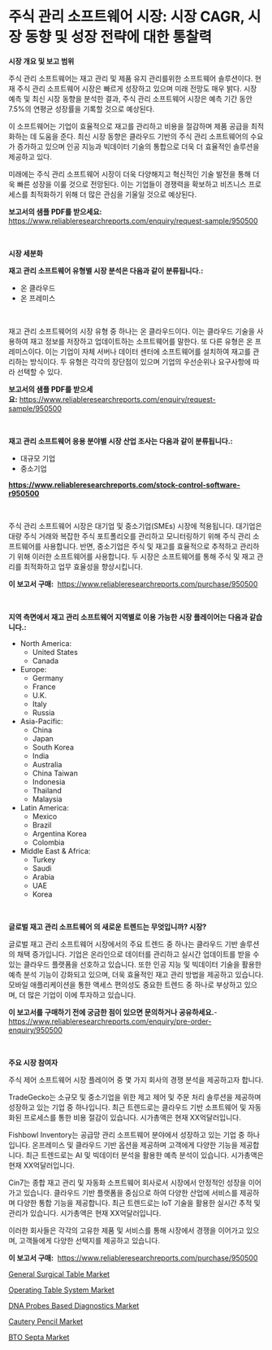 <p><h1>주식 관리 소프트웨어 시장: 시장 CAGR, 시장 동향 및 성장 전략에 대한 통찰력</h1></p><p><strong>시장 개요 및 보고 범위</strong></p>
<p><p>주식 관리 소프트웨어는 재고 관리 및 제품 유지 관리를위한 소프트웨어 솔루션이다. 현재 주식 관리 소프트웨어 시장은 빠르게 성장하고 있으며 미래 전망도 매우 밝다. 시장 예측 및 최신 시장 동향을 분석한 결과, 주식 관리 소프트웨어 시장은 예측 기간 동안 7.5%의 연평균 성장률을 기록할 것으로 예상된다. </p><p>이 소프트웨어는 기업이 효율적으로 재고를 관리하고 비용을 절감하며 제품 공급을 최적화하는 데 도움을 준다. 최신 시장 동향은 클라우드 기반의 주식 관리 소프트웨어의 수요가 증가하고 있으며 인공 지능과 빅데이터 기술의 통합으로 더욱 더 효율적인 솔루션을 제공하고 있다. </p><p>미래에는 주식 관리 소프트웨어 시장이 더욱 다양해지고 혁신적인 기술 발전을 통해 더욱 빠른 성장을 이룰 것으로 전망된다. 이는 기업들이 경쟁력을 확보하고 비즈니스 프로세스를 최적화하기 위해 더 많은 관심을 기울일 것으로 예상된다.</p></p>
<p><strong>보고서의 샘플 PDF를 받으세요:</strong> <a href="https://www.reliableresearchreports.com/enquiry/request-sample/950500">https://www.reliableresearchreports.com/enquiry/request-sample/950500</a></p>
<p>&nbsp;</p>
<p><strong>시장 세분화</strong></p>
<p><strong>재고 관리 소프트웨어 유형별 시장 분석은 다음과 같이 분류됩니다.:</strong></p>
<p><ul><li>온 클라우드</li><li>온 프레미스</li></ul></p>
<p>&nbsp;</p>
<p><p>재고 관리 소프트웨어의 시장 유형 중 하나는 온 클라우드이다. 이는 클라우드 기술을 사용하여 재고 정보를 저장하고 업데이트하는 소프트웨어를 말한다. 또 다른 유형은 온 프레미스이다. 이는 기업이 자체 서버나 데이터 센터에 소프트웨어를 설치하여 재고를 관리하는 방식이다. 두 유형은 각각의 장단점이 있으며 기업의 우선순위나 요구사항에 따라 선택할 수 있다.</p></p>
<p><strong>보고서의 샘플 PDF를 받으세요:</strong>&nbsp;<a href="https://www.reliableresearchreports.com/enquiry/request-sample/950500">https://www.reliableresearchreports.com/enquiry/request-sample/950500</a></p>
<p>&nbsp;</p>
<p><strong> 재고 관리 소프트웨어 응용 분야별 시장 산업 조사는 다음과 같이 분류됩니다.:</strong></p>
<p><ul><li>대규모 기업</li><li>중소기업</li></ul></p>
<p><strong><a href="https://www.reliableresearchreports.com/stock-control-software-r950500">https://www.reliableresearchreports.com/stock-control-software-r950500</a></strong></p>
<p>&nbsp;</p>
<p><p>주식 관리 소프트웨어 시장은 대기업 및 중소기업(SMEs) 시장에 적용됩니다. 대기업은 대량 주식 거래와 복잡한 주식 포트폴리오를 관리하고 모니터링하기 위해 주식 관리 소프트웨어를 사용합니다. 반면, 중소기업은 주식 및 재고를 효율적으로 추적하고 관리하기 위해 이러한 소프트웨어를 사용합니다. 두 시장은 소프트웨어를 통해 주식 및 재고 관리를 최적화하고 업무 효율성을 향상시킵니다.</p></p>
<p><strong>이 보고서 구매:</strong>&nbsp; <a href="https://www.reliableresearchreports.com/purchase/950500">https://www.reliableresearchreports.com/purchase/950500</a></p>
<p>&nbsp;</p>
<p><strong>지역 측면에서 재고 관리 소프트웨어 지역별로 이용 가능한 시장 플레이어는 다음과 같습니다.:</strong></p>
<p><ul>
    <li>
        North America:
        <ul>
            <li>United States</li>
            <li>Canada</li>
        </ul>
    </li>
    <li>
        Europe:
        <ul>
            <li>Germany</li>
            <li>France</li>
            <li>U.K.</li>
            <li>Italy</li>
            <li>Russia</li>
        </ul>
    </li>
    <li>
        Asia-Pacific:
        <ul>
            <li>China</li>
            <li>Japan</li>
            <li>South Korea</li>
            <li>India</li>
            <li>Australia</li>
            <li>China Taiwan</li>
            <li>Indonesia</li>
            <li>Thailand</li>
            <li>Malaysia</li>
        </ul>
    </li>
    <li>
        Latin America:
        <ul>
            <li>Mexico</li>
            <li>Brazil</li>
            <li>Argentina Korea</li>
            <li>Colombia</li>
        </ul>
    </li>
    <li>
        Middle East & Africa:
        <ul>
            <li>Turkey</li>
            <li>Saudi</li>
            <li>Arabia</li>
            <li>UAE</li>
            <li>Korea</li>
        </ul>
    </li>
    </ul></p>
<p>&nbsp;</p>
<p><strong>글로벌 재고 관리 소프트웨어 의 새로운 트렌드는 무엇입니까? 시장?</strong></p>
<p><p>글로벌 재고 관리 소프트웨어 시장에서의 주요 트렌드 중 하나는 클라우드 기반 솔루션의 채택 증가입니다. 기업은 온라인으로 데이터를 관리하고 실시간 업데이트를 받을 수 있는 클라우드 플랫폼을 선호하고 있습니다. 또한 인공 지능 및 빅데이터 기술을 활용한 예측 분석 기능이 강화되고 있으며, 더욱 효율적인 재고 관리 방법을 제공하고 있습니다. 모바일 애플리케이션을 통한 액세스 편의성도 중요한 트렌드 중 하나로 부상하고 있으며, 더 많은 기업이 이에 투자하고 있습니다.</p></p>
<p><strong>이 보고서를 구매하기 전에 궁금한 점이 있으면 문의하거나 공유하세요.</strong>- <a href="https://www.reliableresearchreports.com/enquiry/pre-order-enquiry/950500">https://www.reliableresearchreports.com/enquiry/pre-order-enquiry/950500</a></p>
<p>&nbsp;</p>
<p><strong>주요 시장 참여자</strong></p>
<p><p>주식 제어 소프트웨어 시장 플레이어 중 몇 가지 회사의 경쟁 분석을 제공하고자 합니다.</p><p>TradeGecko는 소규모 및 중소기업을 위한 제고 제어 및 주문 처리 솔루션을 제공하며 성장하고 있는 기업 중 하나입니다. 최근 트렌드로는 클라우드 기반 소프트웨어 및 자동화된 프로세스를 통한 비용 절감이 있습니다. 시가총액은 현재 XX억달러입니다.</p><p>Fishbowl Inventory는 공급망 관리 소프트웨어 분야에서 성장하고 있는 기업 중 하나입니다. 온프레미스 및 클라우드 기반 옵션을 제공하며 고객에게 다양한 기능을 제공합니다. 최근 트렌드로는 AI 및 빅데이터 분석을 활용한 예측 분석이 있습니다. 시가총액은 현재 XX억달러입니다.</p><p>Cin7는 종합 재고 관리 및 자동화 소프트웨어 회사로서 시장에서 안정적인 성장을 이어가고 있습니다. 클라우드 기반 플랫폼을 중심으로 하여 다양한 산업에 서비스를 제공하며 다양한 통합 기능을 제공합니다. 최근 트렌드로는 IoT 기술을 활용한 실시간 추적 및 관리가 있습니다. 시가총액은 현재 XX억달러입니다.</p><p>이러한 회사들은 각각의 고유한 제품 및 서비스를 통해 시장에서 경쟁을 이어가고 있으며, 고객들에게 다양한 선택지를 제공하고 있습니다.</p></p>
<p><strong>이 보고서 구매:</strong>&nbsp;&nbsp;<a href="https://www.reliableresearchreports.com/purchase/950500">https://www.reliableresearchreports.com/purchase/950500</a></p>
<p><p><a href="https://github.com/luckyshygirl/Market-Research-Report-List-4/blob/main/general-surgical-table-market.md">General Surgical Table Market</a></p><p><a href="https://github.com/markusgodoy/Market-Research-Report-List-3/blob/main/operating-table-system-market.md">Operating Table System Market</a></p><p><a href="https://medium.com/@paulmcglynn6456/dna-probes-based-diagnostics-market-research-report-its-history-and-forecast-2024-to-2031-67a45da7061e">DNA Probes Based Diagnostics Market</a></p><p><a href="https://www.linkedin.com/pulse/cautery-pencil-market-outlook-industry-overview-forecast-2024-ihj3e?trackingId=KfAwkLTGuv0SGWIkZCT1tA%3D%3D">Cautery Pencil Market</a></p><p><a href="https://www.linkedin.com/pulse/bto-septa-market-outlook-industry-overview-forecast-2024-2031-cxbme?trackingId=tagarg8wMUpx5U7p%2FVuEMA%3D%3D">BTO Septa Market</a></p></p>